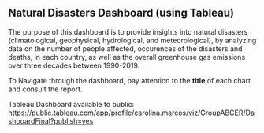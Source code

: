 ## Natural Disasters Dashboard (using Tableau)
The purpose of this dashboard is to provide insights into natural disasters (climatological, geophysical, hydrological, and meteorological), by analyzing data on the number of people affected, occurences of the disasters and deaths,
in each country, as well as the overall greenhouse gas emissions over three decades between 1990-2019.

To Navigate through the dashboard, pay attention to the **title** of each chart and consult the report.

Tableau Dashboard available to public: https://public.tableau.com/app/profile/carolina.marcos/viz/GroupABCER/DashboardFinal?publish=yes
